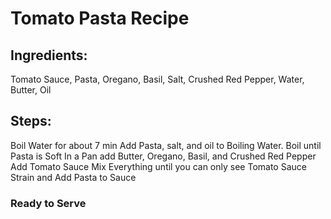 # Tomato Pasta Recipe

## Ingredients:
 Tomato Sauce, Pasta, Oregano, Basil, Salt, Crushed Red Pepper, Water, Butter, Oil

## Steps:
Boil Water for about 7 min
Add Pasta, salt, and oil to Boiling Water. Boil until Pasta is Soft
In a Pan add Butter, Oregano, Basil, and Crushed Red Pepper
Add Tomato Sauce
Mix Everything until you can only see Tomato Sauce
Strain and Add Pasta to Sauce

### Ready to Serve
    
